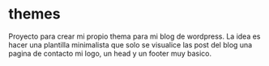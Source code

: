# themes
Proyecto para crear mi propio thema para mi blog de wordpress. 
La idea es hacer una plantilla minimalista que solo se visualice las post
del blog una pagina de contacto mi logo, un head y un footer muy basico.
